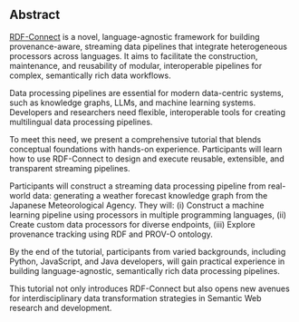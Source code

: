 ## Abstract

<!-- Context -->
[RDF-Connect](https://github.com/rdf-connect/) is a novel, language-agnostic framework for building provenance-aware,
streaming data pipelines that integrate heterogeneous processors across languages. It aims to facilitate the
construction, maintenance, and reusability of modular, interoperable pipelines for complex, semantically rich data
workflows.
<!-- Need -->
Data processing pipelines are essential for modern data-centric systems, such as knowledge graphs, LLMs, and machine
learning systems. Developers and researchers need flexible, interoperable tools for creating multilingual data
processing pipelines.
<!-- Task -->
To meet this need, we present a comprehensive tutorial that blends conceptual foundations with hands-on experience.
Participants will learn how to use RDF-Connect to design and execute reusable, extensible, and transparent streaming
pipelines.
<br class='screen-only' />
<!-- Object -->
Participants will construct a streaming data processing pipeline from real-world data: generating a weather forecast knowledge
graph from the Japanese Meteorological Agency. They will: (i) Construct a machine
learning pipeline using processors in multiple programming languages, (ii) Create custom data processors for diverse
endpoints, (iii) Explore provenance tracking using RDF and PROV-O ontology.
<!-- Conclusion -->
By the end of the tutorial, participants from varied backgrounds, including Python, JavaScript, and Java developers, 
will gain practical experience in building language-agnostic, semantically rich data processing pipelines.
<!-- Perspectives -->
This tutorial not only introduces RDF-Connect but also opens new avenues for interdisciplinary data transformation
strategies in Semantic Web research and development.
